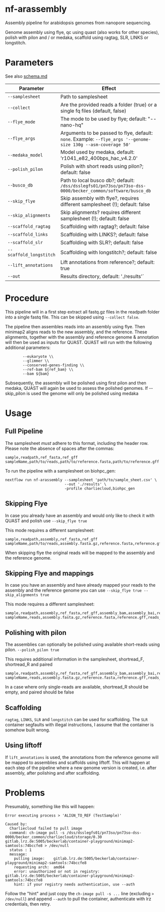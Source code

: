 # nf-arassembly

Assembly pipeline for arabidopsis genomes from nanopore sequencing.

Genome assembly using flye, qc using quast (also works for other species), polish with pilon and / or medaka, scaffold using ragtag, SLR, LINKS or longstitch.

# Parameters

See also [schema.md](schema.md)


| Parameter | Effect |
| --- | --- |
| `--samplesheet` | Path to samplesheet |
| `--collect` | Are the provided reads a folder (true) or a single fq files (default, false) |
| `--flye_mode` | The mode to be used by flye; default: "--nano-hq" |
| `--flye_args` | Arguments to be passed to flye, default: `none`. Example: `--flye_args '--genome-size 130g --asm-coverage 50'` |
| `--medaka_model` | Model used by medaka, default: 'r1041_e82_400bps_hac_v4.2.0' |
| `--polish_pilon` | Polish with short reads using pilon?; default: false |
| `--busco_db` | Path to local busco db?; default: `/dss/dsslegfs01/pn73so/pn73so-dss-0000/becker_common/software/busco_db` |
| `--skip_flye` | Skip assembly with flye?, requires different samplesheet (!); default: false |
| `--skip_alignments` | Skip alignments? requires different samplesheet (!); default: false |
| `--scaffold_ragtag` | Scaffolding with ragtag?; default: false |
| `--scaffold_links` | Scaffolding with LINKS?; default: false |
| `--scaffold_slr` | Scaffolding with SLR?; default: false |
| `--scaffold_longstitch` | Scaffolding with longstitch?; default: false |
| `--lift_annotations` | Lift annotations from reference?; default: true |
| `--out` | Results directory, default: './results'` |

# Procedure

This pipeline will in a first step extract all fastq.gz files in the readpath folder into a single fastq file. This can be skipped using `--collect false`.

The pipeline then assembles reads into an assembly using flye. 
Then minimap2 aligns reads to the new assembly, and the reference.
These alignments, together with the assembly and reference genome & annotation will then be used as inputs for QUAST.
QUAST will run with the following additional parameters:

```
        --eukaryote \\
        --glimmer \\
        --conserved-genes-finding \\
        --ref-bam ${ref_bam} \\
        --bam ${bam} 
```

Subsequently, the assembly will be polished using first pilon and then medaka, QUAST will again be used to assess the polished genomes.
If --skip_pilon is used the genome will only be polished using medaka


# Usage

## Full Pipeline

The samplesheet _must_ adhere to this format, including the header row. Please note the absence of spaces after the commas:

```
sample,readpath,ref_fasta,ref_gff
sampleName,path/to/reads,path/to/reference.fasta,path/to/reference.gff
```

To run the pipeline with a samplesheet on biohpc_gen:
```
nextflow run nf-arassembly --samplesheet 'path/to/sample_sheet.csv' \
                           --out './results' \
                           -profile charliecloud,biohpc_gen
```

## Skipping Flye

In case you already have an assembly and would only like to check it with QUAST and polish use
`--skip_flye true`

This mode requires a different samplesheet:

```
sample,readpath,assembly,ref_fasta,ref_gff
sampleName,path/to/reads,assembly.fasta.gz,reference.fasta,reference.gff
```

When skipping flye the original reads will be mapped to the assembly and the reference genome.

## Skipping Flye and mappings

In case you have an assembly and have already mapped your reads to the assembly and the reference genome you can use
`--skip_flye true --skip_alignments true`

This mode requires a different samplesheet:

```
sample,readpath,assembly,ref_fasta,ref_gff,assembly_bam,assembly_bai,ref_bam
sampleName,reads,assembly.fasta.gz,reference.fasta,reference.gff,reads_on_assembly.bam,reads_on_assembly.bai,reads_on_reference.bam
```

## Polishing with pilon

The assemblies can optionally be polished using available short-reads using pilon.
`--polish_pilon true`

This requires additional information in the samplesheet, shortread_F, shortread_R and paired

```
sample,readpath,assembly,ref_fasta,ref_gff,assembly_bam,assembly_bai,ref_bam,shortread_F,shortread_R,paired
sampleName,reads,assembly.fasta.gz,reference.fasta,reference.gff,reads_on_assembly.bam,reads_on_assembly.bai,reads_on_reference.bam,short_F1.fastq,short_F2.fastq,true
```

In a case where only single-reads are available, shortread_R should be empty, and paired should be false

## Scaffolding

`ragtag`, `LINKS`, `SLR` and `longstitch` can be used for scaffolding.
The `SLR` container segfaults with illegal instructions, I assume that the container is somehow built wrong. 

## Using liftoff

If `lift_annotations` is used, the annotations from the reference genome will be mapped to assemblies and scaffolds using liftoff. This will happen at each step of the pipeline where a new genome version is created, i.e. after assembly, after polishing and after scaffolding.

# Problems

Presumably, something like this will happen:

```
Error executing process > 'ALIGN_TO_REF (TestSample)'

Caused by:
  Charliecloud failed to pull image
  command: ch-image pull -s /dss/dsslegfs01/pn73so/pn73so-dss-0000/becker_common/charliecloud/storage/0.30 gitlab.lrz.de:5005/beckerlab/container-playground/minimap2-samtools:74bccfe8 > /dev/null
  status : 1
  message:
    pulling image:    gitlab.lrz.de:5005/beckerlab/container-playground/minimap2-samtools:74bccfe8
    requesting arch:  amd64
    error: unauthorized or not in registry: gitlab.lrz.de:5005/beckerlab/container-playground/minimap2-samtools:74bccfe8
    hint: if your registry needs authentication, use --auth
```

Follow the "hint" and just copy the `ch-image pull -s ...` line (excluding `> /dev/null`) and append `--auth` to pull the container, authenticate with lrz credentials, then retry.
